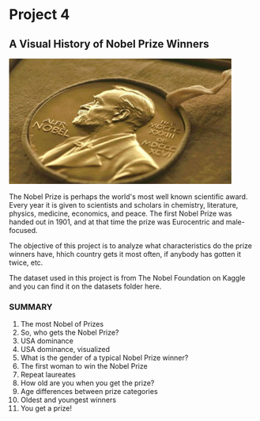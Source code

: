 # Project 4
## A Visual History of Nobel Prize Winners

<img src="https://github.com/raquelcolares/data-science-with-python_Datacamp/blob/main/Project_4%20A%20Visual%20History%20of%20Nobel%20Prize%20Winners/nobel%20medal.jpg" width="450">


The Nobel Prize is perhaps the world's most well known scientific award. Every year it is given to scientists and scholars in chemistry, literature, physics, medicine, economics, and peace. The first Nobel Prize was handed out in 1901, and at that time the prize was Eurocentric and male-focused. 

The objective of this project is to analyze what characteristics do the prize winners have, hhich country gets it most often, if anybody has gotten it twice, etc.

The dataset used in this project is from The Nobel Foundation on Kaggle and you can find it on the datasets folder here.



### SUMMARY

1. The most Nobel of Prizes
2. So, who gets the Nobel Prize?
3. USA dominance
4. USA dominance, visualized
5. What is the gender of a typical Nobel Prize winner?
6. The first woman to win the Nobel Prize
7. Repeat laureates
8. How old are you when you get the prize?
9. Age differences between prize categories
10. Oldest and youngest winners
11. You get a prize!


